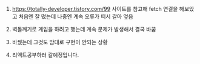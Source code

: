 1. https://totally-developer.tistory.com/99 사이트를 참고해 fetch 연결을 해보았고 처음엔 잘 떴는데 나중엔 계속 오류가 떠서 갈아 엎음

2. 벽돌깨기로 게임을 하려고 했는데 계속 문제가 발생해서 결국 바꿈

3. 바꿨는데 그것도 맘대로 구현이 안되는 상황

4. 리액트공부하러 갈예정입니다.
